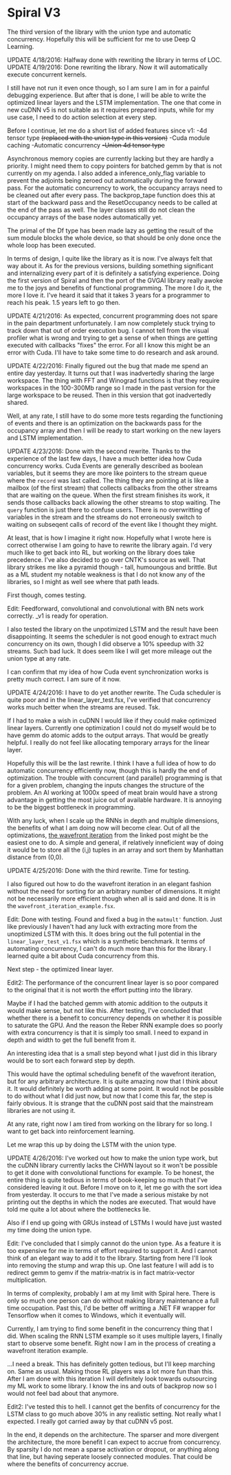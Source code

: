# Spiral V3

The third version of the library with the union type and automatic concurrency. Hopefully this will be sufficient for me to use Deep Q Learning.

UPDATE 4/18/2016: Halfway done with rewriting the library in terms of LOC.
UPDATE 4/19/2016: Done rewriting the library. Now it will automatically execute concurrent kernels.

I still have not run it even once though, so I am sure I am in for a painful debugging experience. But after that is done, I will be able to write the optimized linear layers and the LSTM implementation. The one that come in new cuDNN v5 is not suitable as it requires prepared inputs, while for my use case, I need to do action selection at every step.

Before I continue, let me do a short list of added features since v1:
-4d tensor type ~~(replaced with the union type in this version)~~
-Cuda module caching
-Automatic concurrency
~~-Union 4d tensor type~~

Asynchronous memory copies are currently lacking but they are hardly a priority. I might need them to copy pointers for batched gemm by that is not currently on my agenda. I also added a inference_only_flag variable to prevent the adjoints being zeroed out automatically during the forward pass. For the automatic concurrency to work, the occupancy arrays need to be cleaned out after every pass. The backprop_tape function does this at start of the backward pass and the ResetOccupancy needs to be called at the end of the pass as well. The layer classes still do not clean the occupancy arrays of the base nodes automatically yet.

The primal of the Df type has been made lazy as getting the result of the sum module blocks the whole device, so that should be only done once the whole loop has been executed.

In terms of design, I quite like the library as it is now. I've always felt that way about it. As for the previous versions, building something significant and internalizing every part of it is definitely a satisfying experience. Doing the first version of Spiral and then the port of the GVGAI library really awoke me to the joys and benefits of functional programming. The more I do it, the more I love it. I've heard it said that it takes 3 years for a programmer to reach his peak. 1.5 years left to go then.

UPDATE 4/21/2016: As expected, concurrent programming does not spare in the pain department unfortunately. I am now completely stuck trying to track down that out of order execution bug. I cannot tell from the visual profiler what is wrong and trying to get a sense of when things are getting executed with callbacks "fixes" the error. For all I know this might be an error with Cuda. I'll have to take some time to do research and ask around.

UPDATE 4/22/2016: Finally figured out the bug that made me spend an entire day yesterday. It turns out that I was inadvertedly sharing the large workspace. The thing with FFT and Winograd functions is that they require workspaces in the 100-300Mb range so I made in the past version for the large workspace to be reused. Then in this version that got inadvertedly shared.

Well, at any rate, I still have to do some more tests regarding the functioning of events and there is an optimization on the backwards pass for the occupancy array and then I will be ready to start working on the new layers and LSTM implementation.

UPDATE 4/23/2016: Done with the second rewrite. Thanks to the experience of the last few days, I have a much better idea how Cuda concurrency works. Cuda Events are generally described as boolean variables, but it seems they are more like pointers to the stream queue where the `record` was last called. The thing they are pointing at is like a mailbox (of the first stream) that collects callbacks from the other streams that are waiting on the queue. When the first stream finishes its work, it sends those callbacks back allowing the other streams to stop waiting. The `query` function is just there to confuse users. There is no overwritting of variables in the stream and the streams do not erroneously switch to waiting on subseqent calls of record of the event like I thought they might.

At least, that is how I imagine it right now. Hopefully what I wrote here is correct otherwise I am going to have to rewrite the library again. I'd very much like to get back into RL, but working on the library does take precedence. I've also decided to go over CNTK's source as well. That library strikes me like a pyramid though - tall, humoungous and brittle. But as a ML student my notable weakness is that I do not know any of the libraries, so I might as well see where that path leads.

First though, comes testing.

Edit: Feedforward, convolutional and convolutional with BN nets work correctly. _v1 is ready for operation.

I also tested the library on the unpotimized LSTM and the result have been disappointing. It seems the scheduler is not good enough to extract much concurrency on its own, though I did observe a 10% speedup with 32 streams. Such bad luck. It does seem like I will get more mileage out the union type at any rate.

I can confirm that my idea of how Cuda event synchronization works is pretty much correct. I am sure of it now.

UPDATE 4/24/2016: I have to do yet another rewrite. The Cuda scheduler is quite poor and in the linear_layer_test.fsx, I've verified that concurrency works much better when the streams are reused. Tsk.

If I had to make a wish in cuDNN I would like if they could make optimized linear layers. Currently one optimization I could not do myself would be to have gemm do atomic adds to the output arrays. That would be greatly helpful. I really do not feel like allocating temporary arrays for the linear layer.

Hopefully this will be the last rewrite. I think I have a full idea of how to do automatic concurrency efficiently now, though this is hardly the end of optimization. The trouble with concurrent (and parallel) programming is that for a given problem, changing the inputs changes the structure of the problem. An AI working at 1000x speed of meat brain would have a strong advantage in getting the most juice out of available hardware. It is annoying to be the biggest bottleneck in programming.

With any luck, when I scale up the RNNs in depth and multiple dimensions, the benefits of what I am doing now will become clear. Out of all the optimizations, [the wavefront iteration](https://devblogs.nvidia.com/parallelforall/optimizing-recurrent-neural-networks-cudnn-5/) from the linked post might be the easiest one to do. A simple and general, if relatively inneficient way of doing it would be to store all the (i,j) tuples in an array and sort them by Manhattan distance from (0,0).

UPDATE 4/25/2016: Done with the third rewrite. Time for testing.

I also figured out how to do the wavefront iteration in an elegant fashion without the need for sorting for an arbitrary number of dimensions. It might not be necessarily more efficient though when all is said and done. It is in the `wavefront_iteration_example.fsx`.

Edit: Done with testing. Found and fixed a bug in the `matmult'` function. Just like previously I haven't had any luck with extracting more from the unoptimized LSTM with this. It does bring out the full potential in the `linear_layer_test_v1.fsx` which is a synthetic benchmark. It terms of automating concurrency, I can't do much more than this for the library. I learned quite a bit about Cuda concurrency from this.

Next step - the optimized linear layer.

Edit2: The performance of the concurrent linear layer is so poor compared to the original that it is not worth the effort putting into the library.

Maybe if I had the batched gemm with atomic addition to the outputs it would make sense, but not like this. After testing, I've concluded that whether there is a benefit to concurrency depends on whether it is possible to saturate the GPU. And the reason the Reber RNN example does so poorly with extra concurrency is that it is simply too small. I need to expand in depth and width to get the full benefit from it.

An interesting idea that is a small step beyond what I just did in this library would be to sort each forward step by depth.

This would have the optimal scheduling benefit of the wavefront iteration, but for any arbitrary architecture. It is quite amazing now that I think about it. It would definitely be worth adding at some point. It would not be possible to do without what I did just now, but now that I come this far, the step is fairly obvious. It is strange that the cuDNN post said that the mainstream libraries are not using it.

At any rate, right now I am tired from working on the library for so long. I want to get back into reinforcement learning.

Let me wrap this up by doing the LSTM with the union type.

UPDATE 4/26/2016: I've worked out how to make the union type work, but the cuDNN library currently lacks the CHWN layout so it won't be possible to get it done with convolutional functions for example. To be honest, the entire thing is quite tedious in terms of book-keeping so much that I've considered leaving it out. Before I move on to it, let me go with the sort idea from yesterday. It occurs to me that I've made a serious mistake by not printing out the depths in which the nodes are executed. That would have told me quite a lot about where the bottlenecks lie.

Also if I end up going with GRUs instead of LSTMs I would have just wasted my time doing the union type.

Edit: I've concluded that I simply cannot do the union type. As a feature it is too expensive for me in terms of effort required to support it. And I cannot think of an elegant way to add it to the library. Starting from here I'll look into removing the stump and wrap this up. One last feature I will add is to redirect gemm to gemv if the matrix-matrix is in fact matrix-vector multiplication.

In terms of complexity, probably I am at my limit with Spiral here. There is only so much one person can do without making library maintenance a full time occupation. Past this, I'd be better off writting a .NET F# wrapper for Tensorflow when it comes to Windows, which it eventually will.

Currently, I am trying to find some benefit in the concurrency thing that I did. When scaling the RNN LSTM example so it uses multiple layers, I finally start to observe some benefit. Right now I am in the process of creating a wavefront iteration example.

...I need a break. This has definitely gotten tedious, but I'll keep marching on. Same as usual. Making those RL players was a lot more fun than this. After I am done with this iteration I will definitely look towards outsourcing my ML work to some library. I know the ins and outs of backprop now so I would not feel bad about that anymore.

Edit2: I've tested this to hell. I cannot get the benfits of concurrency for the LSTM class to go much above 30% in any realistic setting. Not really what I expected. I really got carried away by that cuDNN v5 post.

In the end, it depends on the architecture. The sparser and more divergent the architecture, the more benefit I can expect to accrue from concurrency. By sparsity I do not mean a sparse activation or dropout, or anything along that line, but having seperate loosely connected modules. That could be where the benefits of concurrency accrue.
